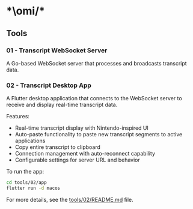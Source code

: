 # \*\omi/*

## Tools

### 01 - Transcript WebSocket Server

A Go-based WebSocket server that processes and broadcasts transcript data.

### 02 - Transcript Desktop App

A Flutter desktop application that connects to the WebSocket server to receive and display real-time transcript data.

Features:
- Real-time transcript display with Nintendo-inspired UI
- Auto-paste functionality to paste new transcript segments to active applications
- Copy entire transcript to clipboard
- Connection management with auto-reconnect capability
- Configurable settings for server URL and behavior

To run the app:
```bash
cd tools/02/app
flutter run -d macos
```

For more details, see the [tools/02/README.md](tools/02/README.md) file.
